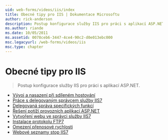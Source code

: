 ```yaml
---
uid: web-forms/videos/iis/index
title: Obecné tipy pro IIS | Dokumentace Microsoftu
author: rick-anderson
description: Postup konfigurace služby IIS pro práci s aplikací ASP.NET.
ms.author: riande
ms.date: 10/05/2011
ms.assetid: 0078ceb6-3447-4ce4-90c2-d0e013ebc000
msc.legacyurl: /web-forms/videos/iis
msc.type: chapter
---
```

<a name="general-iis-tips"></a>Obecné tipy pro IIS
====================
> Postup konfigurace služby IIS pro práci s aplikací ASP.NET.


- [Vývoj a nasazení při sdíleném hostování](developing-and-deploying-in-a-shared-hosting.md)
- [Práce s delegovaným správcem služby IIS7](working-with-iis7-deligated-admin.md)
- [Delegovaná správa specifických funkcí](feature-specific-delegated-management.md)
- [Řešení potíží provozních aplikací ASP.NET](troubleshooting-production-aspnet-apps.md)
- [Vytvoření webu ve správci služby IIS7](creating-a-site-with-iis7-manager.md)
- [Instalace protokolu FTP7](installing-ftp7.md)
- [Omezení přenosové rychlosti](bit-rate-throttling.md)
- [Webové seznamy stop IIS7](iis7-playlists.md)

